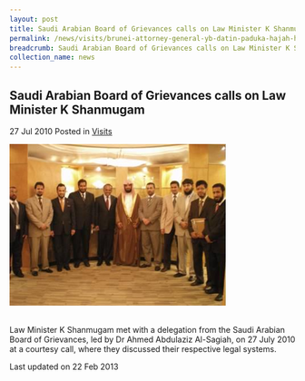 ```yaml
---
layout: post
title: Saudi Arabian Board of Grievances calls on Law Minister K Shanmugam
permalink: /news/visits/brunei-attorney-general-yb-datin-paduka-hajah-hayati-bte-poksdsp-haji-salleh-calls-on-law-minister/
breadcrumb: Saudi Arabian Board of Grievances calls on Law Minister K Shanmugam
collection_name: news
---
```


<style>
.image {width: 600px;}
.image img {max-width: 100%;}
</style>

Saudi Arabian Board of Grievances calls on Law Minister K Shanmugam
---

27 Jul 2010 Posted in [Visits](/news/visits/)

<div class="image"><img src="/images/saudi-arabian.jpg/" alt="sa visit" title="sa visit"></div><br>

Law Minister K Shanmugam met with a delegation from the Saudi Arabian Board of Grievances, led by Dr Ahmed Abdulaziz Al-Sagiah, on 27 July 2010 at a courtesy call, where they discussed their respective legal systems.

<p class="right-side-updated">Last updated on 22 Feb 2013</p>
